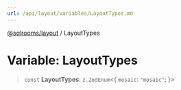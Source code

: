 ```yaml
---
url: /api/layout/variables/LayoutTypes.md
---
```

[@sqlrooms/layout](../index.md) / LayoutTypes

# Variable: LayoutTypes

> `const` **LayoutTypes**: `z.ZodEnum`<{ `mosaic`: `"mosaic"`; }>
